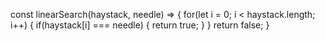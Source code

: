 const linearSearch(haystack, needle) => {
  for(let i = 0; i < haystack.length; i++) {
    if(haystack[i] === needle) {
      return true;
    }
  }
  return false;
}